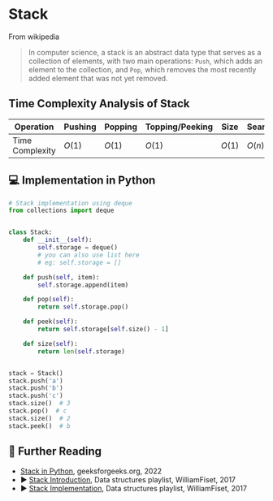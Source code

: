 # Stack

From wikipedia

> In computer science, a stack is an abstract data type that serves as a collection of elements, with two main
> operations: `Push`, which adds an element to the collection, and `Pop`, which removes the most recently added element
> that was not yet removed.

## Time Complexity Analysis of Stack

| Operation       | Pushing | Popping | Topping/Peeking | Size   | Searching |
|-----------------|---------|---------|-----------------|--------|-----------|
| Time Complexity | $O(1)$  | $O(1)$  | $O(1)$          | $O(1)$ | $O(n)$    |

## 💻 Implementation in Python

```python
# Stack implementation using deque
from collections import deque


class Stack:
    def __init__(self):
        self.storage = deque()
        # you can also use list here
        # eg: self.storage = []

    def push(self, item):
        self.storage.append(item)

    def pop(self):
        return self.storage.pop()

    def peek(self):
        return self.storage[self.size() - 1]

    def size(self):
        return len(self.storage)


stack = Stack()
stack.push('a')
stack.push('b')
stack.push('c')
stack.size()  # 3
stack.pop()  # c
stack.size()  # 2
stack.peek()  # b
```

## 🔗 Further Reading

* [Stack in Python](https://www.geeksforgeeks.org/stack-in-python/), geeksforgeeks.org, 2022
* ▶️ [Stack Introduction](https://youtu.be/L3ud3rXpIxA?list=PLDV1Zeh2NRsB6SWUrDFW2RmDotAfPbeHu), Data structures
  playlist, WilliamFiset, 2017
* ▶️ [Stack Implementation](https://www.youtube.com/watch?v=RAMqDLI6_1c&list=PLDV1Zeh2NRsB6SWUrDFW2RmDotAfPbeHu&index=9&ab_channel=WilliamFiset),
Data structures playlist, WilliamFiset, 2017
